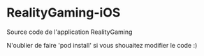 # RealityGaming-iOS
Source code  de l'application RealityGaming

N'oublier de faire 'pod install' si vous shouaitez modifier le code :)
